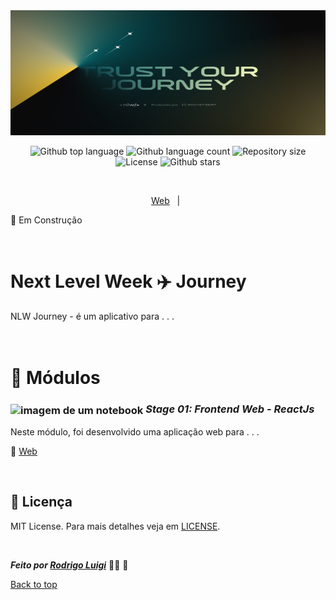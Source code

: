 <img id="top" src="./Wallpaper - 1400x900.png" alt="nlw-journey" height="200px" width="100%"/>

<p align="center">
  <img alt="Github top language" src="https://img.shields.io/github/languages/top/RodrigoLuigi/nlw-journey?color=56BEB8">
  <img alt="Github language count" src="https://img.shields.io/github/languages/count/RodrigoLuigi/nlw-journey?color=56BEB8">
  <img alt="Repository size" src="https://img.shields.io/github/repo-size/RodrigoLuigi/nlw-journey?color=56BEB8">
  <img alt="License" src="https://img.shields.io/github/license/RodrigoLuigi/nlw-journey?color=56BEB8">
  <img alt="Github stars" src="https://img.shields.io/github/stars/RodrigoLuigi/nlw-journey?color=56BEB8" />
</p>

<br/>

<p align="center">
  <a href="#web">Web</a> &#xa0; | &#xa0;
</p>

🚧 Em Construção

<br>

# Next Level Week ✈️ Journey

NLW Journey - é um aplicativo para . . .

# <br>:book: Módulos

### <img id="web" src="https://imgur.com/VhTBbHg.png" alt="imagem de um notebook" align="center" width="30px"> _**Stage 01: Frontend Web - ReactJs**_

Neste módulo, foi desenvolvido uma aplicação web para . . .

🔗 [Web]()<br>

</br>

## :memo: Licença

MIT License. Para mais detalhes veja em [LICENSE](./LICENSE).

&#xa0;

_**Feito por <a href="https://github.com/RodrigoLuigi" target="_blank">Rodrigo Luigi</a>**_ 👨‍🚀 :rocket:

<a href="#top">Back to top</a>
